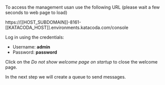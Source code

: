To access the management usan use the following URL (please wait a few seconds to web page to load)

https://[[HOST_SUBDOMAIN]]-8161-[[KATACODA_HOST]].environments.katacoda.com/console

Log in using the credentials:

* Username: **admin**
* Password: **password**

Click on the *Do not show welcome page on startup* to close the welcome page.

In the next step we will create a queue to send messages.
